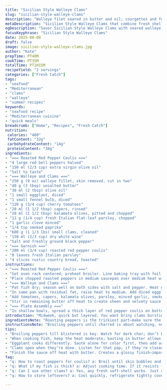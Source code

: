 ```yaml
---
title: "Sicilian Style Walleye Clams"
slug: "sicilian-style-walleye-clams"
description: "Walleye filet seared in butter and oil; courgettes and fennel caramelized; clams steamed with white wine, capers, cherry tomatoes, kalamata olives, garlic, chili flakes, and fresh parsley; roasted red pepper coulis base; finished with herb oil drizzle and crusty bread. Uses white fish, fresh shellfish, bright acidic notes, and pungent Mediterranean flavors. Techniques include emulsifying butter sauce, carefully timing clam opening, and maximizing flavor through reduction and seasoning. Substituted kalamata olives for black dried, used smoked paprika instead of chili for depth, and swapped zucchini for diced eggplant for earthiness. Aromatics build gradually. Serves two."
metaDescription: "Sicilian Style Walleye Clams that combine fresh shellfish, white fish, and rich Mediterranean flavors resulting in unique textures and aromas"
ogDescription: "Savor Sicilian Style Walleye Clams with seared walleye, steamed clams, and a smoky red pepper coulis. A vibrant dish bursting with flavor."
focusKeyphrase: "Sicilian Style Walleye Clams"
date: 2025-08-08
draft: false
image: sicilian-style-walleye-clams.jpg
author: "Kate"
prepTime: PT40M
cookTime: PT35M
totalTime: PT1H15M
recipeYield: "2 servings"
categories: ["Fresh Catch"]
tags:
- "seafood"
- "Mediterranean"
- "clams"
- "walleye"
- "summer recipes"
keywords:
- "seafood recipe"
- "Mediterranean cuisine"
- "quick meals"
breadcrumb: ["Home", "Recipes", "Fresh Catch"]
nutrition: 
 calories: "480"
 fatContent: "32g"
 carbohydrateContent: "14g"
 proteinContent: "38g"
ingredients:
- "=== Roasted Red Pepper Coulis ==="
- "4 large red bell peppers halved"
- "150 ml (2/3 cup) extra virgin olive oil"
- "Salt to taste"
- "=== Walleye and Clams ==="
- "250 g (9 oz) walleye fillet, skin removed, cut in two"
- "40 g (3 tbsp) unsalted butter"
- "30 ml (2 tbsp) olive oil"
- "1 small eggplant, diced"
- "1 small fennel bulb, diced"
- "120 g (3/4 cup) cherry tomatoes"
- "20 ml (1 1/2 tbsp) capers, rinsed"
- "20 ml (1 1/2 tbsp) kalamata olives, pitted and chopped"
- "12 g (1/4 cup) fresh Italian flat-leaf parsley, chopped"
- "1 garlic clove minced"
- "1/4 tsp smoked paprika"
- "600 g (1 1/3 lbs) small clams, cleaned"
- "150 ml (2/3 cup) dry white wine"
- "Salt and freshly ground black pepper"
- "=== Garnish ==="
- "200 ml (3/4 cup) roasted red pepper coulis"
- "8 leaves fresh Italian parsley"
- "4 slices rustic country bread, toasted"
instructions:
- "=== Roasted Red Pepper Coulis ==="
- "Set oven rack centered; preheat broiler. Line baking tray with foil. Arrange pepper halves skin side up. Broil 13-17 minutes until skins blister and char dark. Remove from oven immediately. Cover with airtight container or plastic wrap to steam for 7-12 minutes, loosening skin for easy removal. Peel off blackened skins, discard seeds and ribs. Rough chop flesh."
- "Place chopped roasted peppers in medium saucepan over medium heat with 25 ml olive oil. Cook stirring occasionally until edges stick lightly, about 9-12 minutes. Off heat, transfer to blender pitcher. Purée smooth. With blender running, drizzle in remaining 125 ml olive oil to emulsify. Salt to taste, hold refrigerated."
- "=== Walleye and Clams ==="
- "Pat fish dry; season well on both sides with salt and pepper. Heat nonstick skillet over medium-low. Melt half butter with half olive oil (1 tbsp each) until foaming golden; avoid browning. Place fish, cook 4-5 minutes. Baste frequently with pan fat, flip gently. Internal flesh should turn opaque and flake gently. Add butter as needed. Remove fish to warm plate."
- "In same pan with residual fat, raise heat to medium. Add diced eggplant and fennel. Sauté, undisturbed for 3 minutes, then stir. Cook until slight golden patches appear, about 6-9 minutes total. Season with salt and pepper."
- "Add tomatoes, capers, kalamata olives, parsley, minced garlic, smoked paprika, and clams. Toss gently. Pour in white wine, bring to vigorous simmer. Cover and cook 3-6 minutes, checking frequently. Clams will open with audible pop; discard any closed after cooking."
- "Stir in remaining butter off heat to create sheen and velvety sauce. Return fish to pan to gently warm, spoon shellfish and juices over fillets."
- "=== Plate Assembly ==="
- "In shallow bowls, spread a thick layer of red pepper coulis on bottom. Spoon clam mixture with juices over coulis, place fish atop. Scatter parsley leaves, drizzle with a splash of olive oil or reserved sauce. Serve with toasted rustic bread slices for dipping. Enjoy the melody of charred pepper sweetness, briny clams, and creamy fish balanced by the smoky paprika undertones."
introduction: "Midweek, quick but layered. You want briny clams bursting open alongside a firm white fish glazed in butter and olive oil. Think Sicilian vibes but tuning down sugar, adding smoky paprika instead of plain chili flakes; eggplant replaced zucchini, offering heavier earthiness to balance acidity. Roasting the peppers under high heat until skins blister gives a deep char and smoky aroma. That smell alone tells you the sauce will carry serious flavor. The clams steam fast once wine hits the pan but watch—overcook and they stiffen, ruin the tenderness. A light emulsion with butter finishes the sauce, a glossy finish that coats everything. Toasted rustic bread rounds it out perfectly. Salt, acidity, fat, smoke. Technique and timing locked. No fluff."
ingredientsNote: "Roasting peppers is the trickiest part—make sure the skin is blackened unevenly, not burnt hard. Use a covered container to steam skin loose—peeling is key. That oil emulsification step prevents a flat sauce, adding body and sheen. Kala olives replace dried black ones, offering a softer tang with less salt penalty; smoked paprika in place of chili flakes deepens flavor with subtle warmth rather than heat. Eggplant holds shape better under sauté and gives flavor depth where zucchini might turn mushy. Clams must be fresh and purged of sand—soaking in salted water for hours ahead is best practise. Dry white wine preferred, not cooking wine or sherry. Rustic bread toasted crisply stands up to dipping without falling apart immediately."
instructionsNote: "Broiling peppers until charred is about watching, not timing—skin should bubble and blacken, not burn. Immediately cover to trap steam, making peeling effortless; skipping this means tears and ragged skin that ruins texture. Cook fish on moderate heat with shallow butter/oil until flesh flakes gently under light pressure, basting keeps it moist; avoid high heat which toughens fish quickly. Eggplant and fennel want separate active cooking time to render natural sugars and soften tissue before adding aromatics and clams. Throw clams in after veggies, pour wine, cover and listen for opening clams—this sound is your doneness gauge, no guesswork. Stir in butter last off heat; prevents butter solids from breaking sauce. Plate coulis first to avoid watery plates. Drizzle olive oil last for fresh grassy notes. Serve immediately with toasted bread for texture contrast."
tips:
- "Broiling peppers till blistered is key. Watch for dark char; don’t burn. Steam covered to peel easily; tough skins ruin texture. Roasted flavor is essential."
- "When cooking fish, keep the heat moderate; basting in butter allows moisture to stay. Flip gently; if it flakes easily, it’s done. Watch browning, avoid tough texture."
- "Eggplant cooks differently. Sauté alone for color first, then add aromatics. texture matters here. Wait for caramelization for deeper flavor. Don't rush it."
- "Clams open when they’re done. Listen for that pop; if they're closed, toss them. Timing is everything here. Overcooked clams lose tenderness. Be careful."
- "Finish the sauce off heat with butter. Creates a glossy finish—important for presentation. Plate the coulis first; it absorbs juices well and adds flavor."
faq:
- "q: How to roast peppers for coulis? a: Broil until skin bubbles and blackens. Then cover to steam. Peel immediately. Scrape off skins—it’s messy, but worth it."
- "q: What if my fish is thick? a: Adjust cooking time. If it resists flaking, give it more time; baste again. Remember, don’t rush it; keep it moist."
- "q: Can I use other clams? a: Yes, any fresh soft-shell works. Just check for freshness. Purge sand but don’t use open ones. Quality is critical for flavor."
- "q: How to store leftovers? a: Cool quickly, refrigerate tightly covered, can last 1-2 days. Reheat gently. Clams often toughen in the microwave."

---
```

